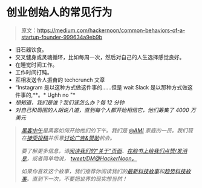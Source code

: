 # 创业创始人的常见行为

> 原文：<https://medium.com/hackernoon/common-behaviors-of-a-startup-founder-999634a9eb9b>

*   旧石器饮食。
*   交叉健身或灵魂循环，比如每周一次，然后对自己的人生选择感觉良好。
*   在睡觉时间工作。
*   工作时间打盹。
*   互相发送令人振奋的 techcrunch 文章
*   “Instagram 是以这种方式做这件事的……但是 wait Slack 是以那种方式做这件事的,**。* Ughh no "*
*   *想知道，我们是谁？我们该怎么办？每 12 分钟*
*   *对自己和周围的人胡说八道，直到每个人都开始相信它，他们筹集了 4000 万美元*

> *[黑客中午](http://bit.ly/Hackernoon)是黑客如何开始他们的下午。我们是 [@AMI](http://bit.ly/atAMIatAMI) 家庭的一员。我们现在[接受投稿](http://bit.ly/hackernoonsubmission)并乐意[讨论广告&赞助](mailto:partners@amipublications.com)机会。*
> 
> *要了解更多信息，请[阅读我们的“关于”页面](https://goo.gl/4ofytp)、[在脸书上给我们点赞/发消息](http://bit.ly/HackernoonFB)，或者简单地说， [tweet/DM@HackerNoon。](https://goo.gl/k7XYbx)*
> 
> *如果你喜欢这个故事，我们推荐你阅读我们的[最新科技故事](http://bit.ly/hackernoonlatestt)和[趋势科技故事](https://hackernoon.com/trending)。直到下一次，不要把世界的现实想当然！*
